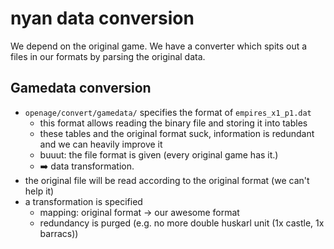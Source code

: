 nyan data conversion
====================

We depend on the original game.
We have a converter which spits out a files in our formats
by parsing the original data.

Gamedata conversion
-------------------

* `openage/convert/gamedata/` specifies the format of `empires_x1_p1.dat`
  * this format allows reading the binary file and storing it into tables
  * these tables and the original format suck,
    information is redundant and we can heavily improve it
  * buuut: the file format is given (every original game has it.)
  * :arrow_right: data transformation.
* the original file will be read according to the original format (we can't help it)
* a transformation is specified
  * mapping:   original format -> our awesome format
  * redundancy is purged (e.g. no more double huskarl unit (1x castle, 1x barracs))

